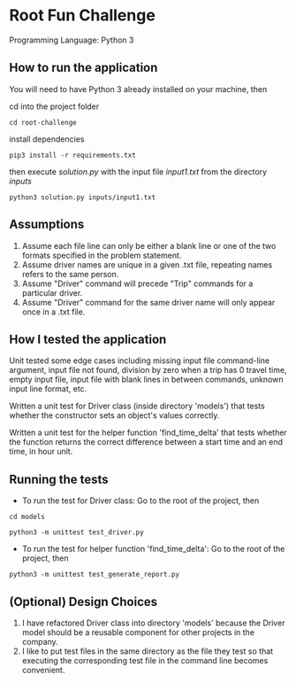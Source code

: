 # Root Fun Challenge
Programming Language: Python 3

## How to run the application
You will need to have Python 3 already installed on your machine, then

cd into the project folder
```
cd root-challenge
```
install dependencies
```
pip3 install -r requirements.txt
```
then execute *solution.py* with the input file *input1.txt* from the directory *inputs*
```
python3 solution.py inputs/input1.txt
```

## Assumptions
1. Assume each file line can only be either a blank line or one of the two formats specified in the problem statement.
2. Assume driver names are unique in a given .txt file, repeating names refers to the same person.
3. Assume "Driver" command will precede "Trip" commands for a particular driver.
4. Assume "Driver" command for the same driver name will only appear once in a .txt file.

## How I tested the application
Unit tested some edge cases including missing input file command-line argument, input file not found, division by zero when a trip has 0 travel time, empty input file, input file with blank lines in between commands, unknown input line format, etc.

Written a unit test for Driver class (inside directory 'models') that tests whether
the constructor sets an object's values correctly.

Written a unit test for the helper function 'find_time_delta' that tests whether
the function returns the correct difference between a start time and an end time, in hour unit.


## Running the tests
* To run the test for Driver class: 
Go to the root of the project, then
```
cd models
```
```
python3 -m unittest test_driver.py
```

* To run the test for helper function 'find_time_delta': 
Go to the root of the project, then
```
python3 -m unittest test_generate_report.py
```

## (Optional) Design Choices
1. I have refactored Driver class into directory 'models' because the Driver model should be a 
reusable component for other projects in the company.
2. I like to put test files in the same directory as the file they test so that executing the corresponding test file in the command line becomes convenient. 